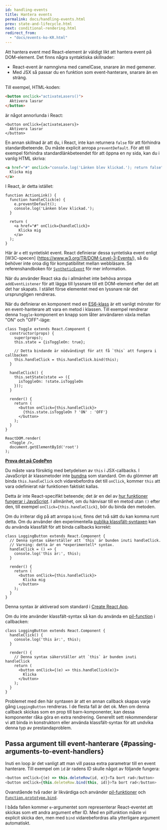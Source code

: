 ```yaml
---
id: handling-events
title: Hantera events
permalink: docs/handling-events.html
prev: state-and-lifecycle.html
next: conditional-rendering.html
redirect_from:
  - "docs/events-ko-KR.html"
---
```


Att hantera event med React-element är väldigt likt att hantera event på DOM-element. Det finns några syntaktiska skillnader:

* React-event är namngivna med camelCase, snarare än med gemener.
* Med JSX så passar du en funktion som event-hanterare, snarare än en sträng.

Till exempel, HTML-koden:

```html
<button onclick="activateLasers()">
  Aktivera lasrar
</button>
```

är något annorlunda i React:

```js{1}
<button onClick={activateLasers}>
  Aktivera lasrar
</button>
```

En annan skillnad är att du, i React, inte kan returnera `false` för att förhindra standardbeteende. Du måste explicit anropa `preventDefault`. För att till exempel förhindra standardlänkbeteendet för att öppna en ny sida, kan du i vanlig HTML skriva:

```html
<a href="#" onclick="console.log('Länken blev klickad.'); return false">
  Klicka mig
</a>
```

I React, är detta istället:

```js{2-5,8}
function ActionLink() {
  function handleClick(e) {
    e.preventDefault();
    console.log('Länken blev klickad.');
  }

  return (
    <a href="#" onClick={handleClick}>
      Klicka mig
    </a>
  );
}
```

Här är `e` ett syntetiskt event. React definierar dessa syntetiska event enligt [W3C-specen] (https://www.w3.org/TR/DOM-Level-3-Events/), så du behöver inte oroa dig för kompatibilitet mellan webbläsare. Se referenshandboken för [`SyntheticEvent`](/docs/events.html) för mer information.

När du använder React ska du i allmänhet inte behöva anropa `addEventListener` för att lägga till lyssnare till ett DOM-element efter det att det har skapats. I stället förse elementet med en lyssnare när det ursprungligen rendreras.

När du definierar en komponent med en [ES6-klass](https://developer.mozilla.org/en/docs/Web/JavaScript/Reference/Classes) är ett vanligt mönster för en event-hanterare att vara en metod i klassen. Till exempel rendrerar denna `Toggle`-komponent en knapp som låter användaren växla mellan "ON" och "OFF"-läge:

```js{6,7,10-14,18}
class Toggle extends React.Component {
  constructor(props) {
    super(props);
    this.state = {isToggleOn: true};

    // Detta bindande är nödvändingt för att få `this` att fungera i callbacken
    this.handleClick = this.handleClick.bind(this);
  }

  handleClick() {
    this.setState(state => ({
      isToggleOn: !state.isToggleOn
    }));
  }

  render() {
    return (
      <button onClick={this.handleClick}>
        {this.state.isToggleOn ? 'ON' : 'OFF'}
      </button>
    );
  }
}

ReactDOM.render(
  <Toggle />,
  document.getElementById('root')
);
```

[**Prova det på CodePen**](https://codepen.io/gaearon/pen/xEmzGg?editors=0010)

Du måste vara försiktig med betydelsen av `this` i JSX-callbacks. I JavaScript är klassmetoder inte [bundna](https://developer.mozilla.org/en/docs/Web/JavaScript/Reference/Global_objects/Function/bind) som standard. Om du glömmer att binda `this.handleClick` och vidarebefordra det till `onClick`, kommer `this` att vara odefinierat när funktionen faktiskt kallas.

Detta är inte React-specifikt beteende; det är en del av [hur funktioner fungerar i JavaScript](https://www.smashingmagazine.com/2014/01/understanding-javascript-function-prototype-bind/). I allmänhet, om du hänvisar till en metod utan `()` efter den, till exempel `onClick={this.handleClick}`, bör du binda den metoden.

Om du irriterar dig på att anropa `bind`, finns det två sätt du kan komma runt detta. Om du använder den experimentella [publika klassfält-syntaxen](https://babeljs.io/docs/plugins/transform-class-properties/) kan du använda klassfält för att binda callbacks korrekt:

```js{2-6}
class LoggingButton extends React.Component {
  // Denna syntax säkerställer att `this` är bunden inuti handleClick.
  // Varning: detta är en *experimentell* syntax.
  handleClick = () => {
    console.log('this är:', this);
  }

  render() {
    return (
      <button onClick={this.handleClick}>
        Klicka mig
      </button>
    );
  }
}
```

Denna syntax är aktiverad som standard i [Create React App](https://github.com/facebookincubator/create-react-app).

Om du inte använder klassfält-syntax så kan du använda en [pil-function](https://developer.mozilla.org/en/docs/Web/JavaScript/Reference/Functions/Arrow_functions) i callbacken:

```js{7-9}
class LoggingButton extends React.Component {
  handleClick() {
    console.log('this är:', this);
  }

  render() {
    // Denna syntax säkerställer att `this` är bunden inuti handleClick
    return (
      <button onClick={(e) => this.handleClick(e)}>
        Klicka
      </button>
    );
  }
}
```

Problemet med den här syntaxen är att en annan callback skapas varje gång `LoggingButton` rendreras. I de flesta fall är det ok. Men om denna callback skickas som en prop till barn-komponenter, kan dessa komponenter råka göra en extra rendrering. Generellt sett rekommenderar vi att binda in konstruktorn eller använda klassfält-syntax för att undvika denna typ av prestandaproblem.

## Passa argument till event-hanterare {#passing-arguments-to-event-handlers}

Inuti en loop är det vanligt att man vill passa extra parametrar till en event hanterare. Till exempel om `ìd` är radens ID skulle något av följande fungera:

```js
<button onClick={(e) => this.deleteRow(id, e)}>Ta bort rad</button>
<button onClick={this.deleteRow.bind(this, id)}>Ta bort rad</button>
```

Ovanstående två rader är likvärdiga och använder [pil-funktioner](https://developer.mozilla.org/en-US/docs/Web/JavaScript/Reference/Functions/Arrow_functions) och [`Function.prototype.bind`](https://developer.mozilla.org/en-US/docs/Web/JavaScript/Reference/Global_objects/Function/bind).

I båda fallen kommer `e`-argumentet som representerar React-eventet att skickas som ett andra argument efter ID. Med en pilfunktion måste vi explicit skicka den, men med `bind` vidarebefordras alla ytterligare argument automatiskt.
